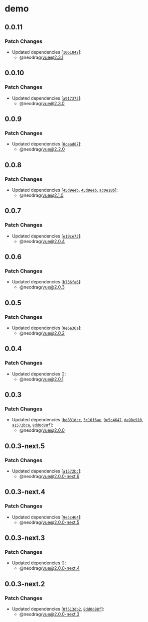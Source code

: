 # demo

## 0.0.11

### Patch Changes

- Updated dependencies [[`1061842`](https://github.com/PuruVJ/neodrag/commit/1061842aac696335fc6c0d8e9e57c764c4a5b005)]:
  - @neodrag/vue@2.3.1

## 0.0.10

### Patch Changes

- Updated dependencies [[`a917373`](https://github.com/PuruVJ/neodrag/commit/a917373e56378ae9443f3162e428abc8c058b191)]:
  - @neodrag/vue@2.3.0

## 0.0.9

### Patch Changes

- Updated dependencies [[`0cead87`](https://github.com/PuruVJ/neodrag/commit/0cead8701f132670bd5618ceeb8fdee8e9a3ad27)]:
  - @neodrag/vue@2.2.0

## 0.0.8

### Patch Changes

- Updated dependencies [[`45d9eeb`](https://github.com/PuruVJ/neodrag/commit/45d9eeb375b18eb0530cc079613dcdc21cce81d4), [`45d9eeb`](https://github.com/PuruVJ/neodrag/commit/45d9eeb375b18eb0530cc079613dcdc21cce81d4), [`ac0e10b`](https://github.com/PuruVJ/neodrag/commit/ac0e10bf287b3577fb926d6ba585e906abeaab72)]:
  - @neodrag/vue@2.1.0

## 0.0.7

### Patch Changes

- Updated dependencies [[`e19ce73`](https://github.com/PuruVJ/neodrag/commit/e19ce732a9494dc3eb05e0c8702cd802abc0af9a)]:
  - @neodrag/vue@2.0.4

## 0.0.6

### Patch Changes

- Updated dependencies [[`b736fa6`](https://github.com/PuruVJ/neodrag/commit/b736fa689e06491e348638311900900e35342e6e)]:
  - @neodrag/vue@2.0.3

## 0.0.5

### Patch Changes

- Updated dependencies [[`0e6a36a`](https://github.com/PuruVJ/neodrag/commit/0e6a36a8ab1be01b97d8604dbc931c6e7ce4f16b)]:
  - @neodrag/vue@2.0.2

## 0.0.4

### Patch Changes

- Updated dependencies []:
  - @neodrag/vue@2.0.1

## 0.0.3

### Patch Changes

- Updated dependencies [[`bd831dcc`](https://github.com/PuruVJ/neodrag/commit/bd831dcc101d967b78505acd064cdfcde03b62ff), [`3c10f6ae`](https://github.com/PuruVJ/neodrag/commit/3c10f6ae377c3e9fc9fea963ea99204a4649806c), [`9e5c4647`](https://github.com/PuruVJ/neodrag/commit/9e5c46477c7781bc75a57944983434a0c8ceff77), [`da98e910`](https://github.com/PuruVJ/neodrag/commit/da98e910469d63e53e2462e74196bad3b90ea053), [`a1572bce`](https://github.com/PuruVJ/neodrag/commit/a1572bce5186051a5114dd580017a49fc2b3c7fc), [`8dd0d88f`](https://github.com/PuruVJ/neodrag/commit/8dd0d88ff0458c0bd6d20e3649371fdf732c9ebb)]:
  - @neodrag/vue@2.0.0

## 0.0.3-next.5

### Patch Changes

- Updated dependencies [[`a1572bc`](https://github.com/PuruVJ/neodrag/commit/a1572bce5186051a5114dd580017a49fc2b3c7fc)]:
  - @neodrag/vue@2.0.0-next.6

## 0.0.3-next.4

### Patch Changes

- Updated dependencies [[`9e5c464`](https://github.com/PuruVJ/neodrag/commit/9e5c46477c7781bc75a57944983434a0c8ceff77)]:
  - @neodrag/vue@2.0.0-next.5

## 0.0.3-next.3

### Patch Changes

- Updated dependencies []:
  - @neodrag/vue@2.0.0-next.4

## 0.0.3-next.2

### Patch Changes

- Updated dependencies [[`0f513db2`](https://github.com/PuruVJ/neodrag/commit/0f513db2c0a88ed03f0472311a03b6ae0e4f9483), [`8dd0d88f`](https://github.com/PuruVJ/neodrag/commit/8dd0d88ff0458c0bd6d20e3649371fdf732c9ebb)]:
  - @neodrag/vue@2.0.0-next.3
